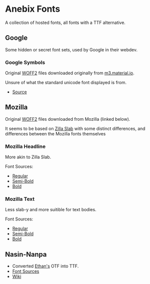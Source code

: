# Anebix Fonts
A collection of hosted fonts, all fonts with a TTF alternative.

## Google
Some hidden or secret font sets, used by Google in their webdev.

### Google Symbols
Original [WOFF2](https://en.wikipedia.org/wiki/Web_Open_Font_Format) files downloaded originally from [m3.material.io](https://m3.material.io/).


Unsure of what the standard unicode font displayed is from.
- [Source](https://fonts.gstatic.com/s/googlesymbols/v315/HhyqU5Ak9u-oMExPeInvcuEmPosC9zS3FYkFU68cPrjdKM1XMoDZlWmzc3IiWvF1SbxVhQidBnv_C-yl9mm4Tw.woff2)

## Mozilla
Original [WOFF2](https://en.wikipedia.org/wiki/Web_Open_Font_Format) files downloaded from Mozilla (linked below).


It seems to be based on [Zilla Slab](https://en.wikipedia.org/wiki/Zilla_Slab) with some distinct differences, and differences between the Mozilla fonts themselves

### Mozilla Headline
More akin to Zilla Slab.


Font Sources:
- [Regular](https://www.mozilla.org/media/fonts/m24/mozilla-headline/MozillaHeadline-Regular.woff2)
- [Semi-Bold](https://www.mozilla.org/media/fonts/m24/mozilla-headline/MozillaHeadline-SemiBold.woff2)
- [Bold](https://www.mozilla.org/media/fonts/m24/mozilla-headline/MozillaHeadline-Bold.woff2)

### Mozilla Text
Less slab-y and more suitible for text bodies.


Font Sources:
- [Regular](https://www.mozilla.org/media/fonts/m24/mozilla-text/MozillaText-Regular.woff2)
- [Semi-Bold](https://www.mozilla.org/media/fonts/m24/mozilla-text/MozillaText-SemiBold.woff2)
- [Bold](https://www.mozilla.org/media/fonts/m24/mozilla-text/MozillaText-Bold.woff2)

## Nasin-Nanpa
- Converted [Ethan's](https://github.com/etbcor) OTF into TTF.
- [Font Sources](https://github.com/etbcor/nasin-nanpa/tags)
- [Wiki](https://sona.pona.la/wiki/sitelen_pona)



